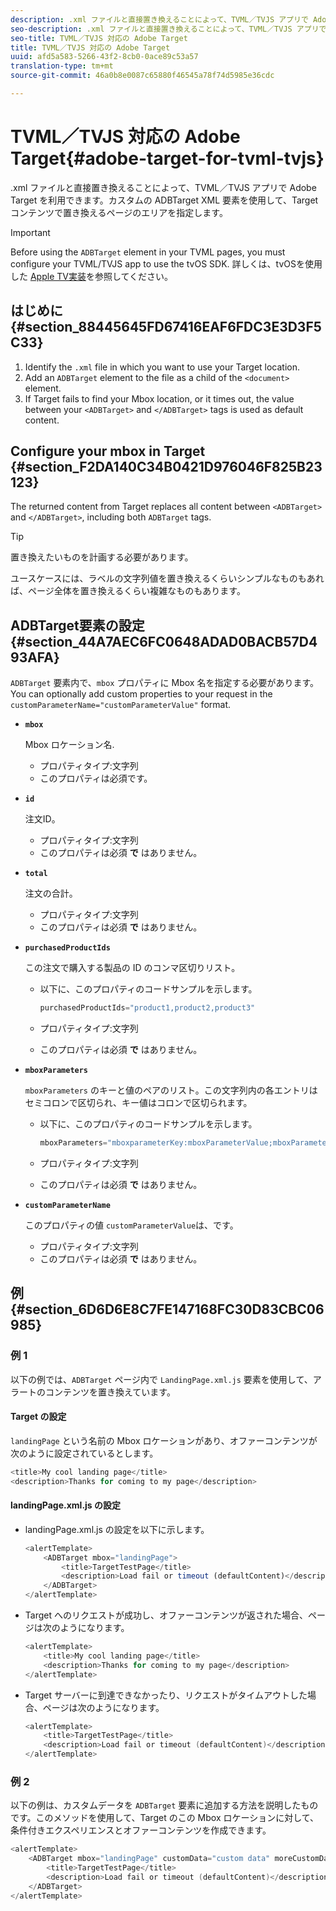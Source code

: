 ```yaml
---
description: .xml ファイルと直接置き換えることによって、TVML／TVJS アプリで Adobe Target を利用できます。カスタムの ADBTarget XML 要素を使用して、Target コンテンツで置き換えるページのエリアを指定します。
seo-description: .xml ファイルと直接置き換えることによって、TVML／TVJS アプリで Adobe Target を利用できます。カスタムの ADBTarget XML 要素を使用して、Target コンテンツで置き換えるページのエリアを指定します。
seo-title: TVML／TVJS 対応の Adobe Target
title: TVML／TVJS 対応の Adobe Target
uuid: afd5a583-5266-43f2-8cb0-0ace89c53a57
translation-type: tm+mt
source-git-commit: 46a0b8e0087c65880f46545a78f74d5985e36cdc

---
```



# TVML／TVJS 対応の Adobe Target{#adobe-target-for-tvml-tvjs}

.xml ファイルと直接置き換えることによって、TVML／TVJS アプリで Adobe Target を利用できます。カスタムの ADBTarget XML 要素を使用して、Target コンテンツで置き換えるページのエリアを指定します。

>[!IMPORTANT]
>
>Before using the `ADBTarget` element in your TVML pages, you must configure your TVML/TVJS app to use the tvOS SDK. 詳しくは、tvOSを使用した [Apple TV実装](/help/ios/apple-tv-implementation-tvos/apple-tv-implementation-tvos.md)を参照してください。

## はじめに {#section_88445645FD67416EAF6FDC3E3D3F5C33}

1. Identify the `.xml` file in which you want to use your Target location.
1. Add an `ADBTarget` element to the file as a child of the `<document>` element.
1. If Target fails to find your Mbox location, or it times out, the value between your `<ADBTarget>` and `</ADBTarget>` tags is used as default content.

## Configure your mbox in Target {#section_F2DA140C34B0421D976046F825B23123}

The returned content from Target replaces all content between `<ADBTarget>` and `</ADBTarget>`, including both `ADBTarget` tags.

>[!TIP]
>
>置き換えたいものを計画する必要があります。

ユースケースには、ラベルの文字列値を置き換えるくらいシンプルなものもあれば、ページ全体を置き換えるくらい複雑なものもあります。

## ADBTarget要素の設定 {#section_44A7AEC6FC0648ADAD0BACB57D493AFA}

`ADBTarget` 要素内で、`mbox` プロパティに Mbox 名を指定する必要があります。You can optionally add custom properties to your request in the `customParameterName="customParameterValue"` format.

* **`mbox`**

   Mbox ロケーション名.

   * プロパティタイプ:文字列
   * このプロパティは必須です。

* **`id`**

   注文ID。

   * プロパティタイプ:文字列
   * このプロパティは必須 **で** はありません。

* **`total`**

   注文の合計。

   * プロパティタイプ:文字列
   * このプロパティは必須 **で** はありません。

* **`purchasedProductIds`**

   この注文で購入する製品の ID のコンマ区切りリスト。

   * 以下に、このプロパティのコードサンプルを示します。


      ```objective-c
      purchasedProductIds="product1,product2,product3" 
      ```

   * プロパティタイプ:文字列
   * このプロパティは必須 **で** はありません。

* **`mboxParameters`**

   `mboxParameters` のキーと値のペアのリスト。この文字列内の各エントリはセミコロンで区切られ、キー値はコロンで区切られます。

   * 以下に、このプロパティのコードサンプルを示します。

      ```objective-c
      mboxParameters="mboxparameterKey:mboxParameterValue;mboxParameterKey1:mboxParameterValue1;mboxParameterKey2:mboxParameterValue2"
      ```

   * プロパティタイプ:文字列
   * このプロパティは必須 **で** はありません。

* **`customParameterName`**

   このプロパティの値 `customParameterValue`は、です。

   * プロパティタイプ:文字列
   * このプロパティは必須 **で** はありません。


## 例 {#section_6D6D6E8C7FE147168FC30D83CBC06985}

### 例 1

以下の例では、`ADBTarget` ページ内で `LandingPage.xml.js` 要素を使用して、アラートのコンテンツを置き換えています。

#### Target の設定

`landingPage` という名前の Mbox ロケーションがあり、オファーコンテンツが次のように設定されているとします。

```objective-c
<title>My cool landing page</title> 
<description>Thanks for coming to my page</description> 
```

#### landingPage.xml.js の設定

* landingPage.xml.js の設定を以下に示します。

   ```js
   <alertTemplate> 
       <ADBTarget mbox="landingPage">  
           <title>TargetTestPage</title> 
           <description>Load fail or timeout (defaultContent)</description> 
       </ADBTarget>  
   </alertTemplate> 
   ```

* Target へのリクエストが成功し、オファーコンテンツが返された場合、ページは次のようになります。

   ```objective-c
   <alertTemplate> 
       <title>My cool landing page</title> 
       <description>Thanks for coming to my page</description> 
   </alertTemplate>
   ```

* Target サーバーに到達できなかったり、リクエストがタイムアウトした場合、ページは次のようになります。

   ```objective-c
   <alertTemplate> 
       <title>TargetTestPage</title> 
       <description>Load fail or timeout (defaultContent)</description> 
   </alertTemplate>
   ```

### 例 2

以下の例は、カスタムデータを `ADBTarget` 要素に追加する方法を説明したものです。このメソッドを使用して、Target のこの Mbox ロケーションに対して、条件付きエクスペリエンスとオファーコンテンツを作成できます。

```objective-c
<alertTemplate> 
    <ADBTarget mbox="landingPage" customData="custom data" moreCustomData="more custom data"> 
        <title>TargetTestPage</title> 
        <description>Load fail or timeout (defaultContent)</description> 
    </ADBTarget>  
</alertTemplate>
```
